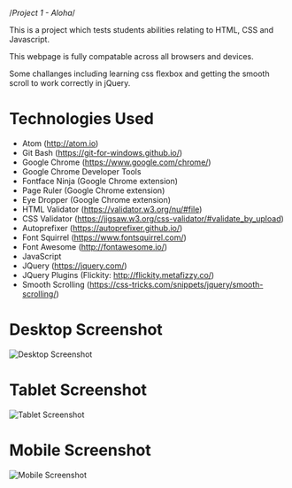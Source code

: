 /*Project 1 - Aloha*/ 

This is a project which tests students abilities relating to HTML, CSS and Javascript. 

This webpage is fully compatable across all browsers and devices.

Some challanges including learning css flexbox and getting the smooth scroll to work correctly in jQuery. 

# Technologies Used
* Atom (http://atom.io)
* Git Bash (https://git-for-windows.github.io/)
* Google Chrome (https://www.google.com/chrome/)
* Google Chrome Developer Tools
* Fontface Ninja (Google Chrome extension)
* Page Ruler (Google Chrome extension)
* Eye Dropper (Google Chrome extension)
* HTML Validator (https://validator.w3.org/nu/#file)
* CSS Validator (https://jigsaw.w3.org/css-validator/#validate_by_upload)
* Autoprefixer (https://autoprefixer.github.io/)
* Font Squirrel (https://www.fontsquirrel.com/)
* Font Awesome (http://fontawesome.io/)
* JavaScript
* JQuery (https://jquery.com/)
* JQuery Plugins (Flickity: http://flickity.metafizzy.co/)
* Smooth Scrolling (https://css-tricks.com/snippets/jquery/smooth-scrolling/)


# Desktop Screenshot
![Desktop Screenshot](https://cjrt27.github.io/Aloha/images/aloha-desktop.png)

# Tablet Screenshot
![Tablet Screenshot](https://cjrt27.github.io/Aloha/images/aloha-tablet.png)

# Mobile Screenshot
![Mobile Screenshot](https://cjrt27.github.io/Aloha/images/aloha-mobile.png)